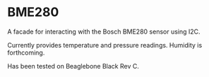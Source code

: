 # BME280
A facade for interacting with the Bosch BME280 sensor using I2C.

Currently provides temperature and pressure readings.  Humidity is forthcoming.

Has been tested on Beaglebone Black Rev C.
